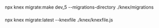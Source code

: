 ###  
npx knex migrate:make dev_5 --migrations-directory ./knex/migrations

###
npx knex migrate:latest --knexfile ./knex/knexfile.js

